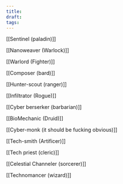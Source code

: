 ```yaml
---
title: 
draft: 
tags:
---
```

[[Sentinel (paladin)]] 

[[Nanoweaver (Warlock)]]

[[Warlord (Fighter)]] 

[[Composer (bard)]]

[[Hunter-scout (ranger)]] 

[[Infiltrator (Rogue)]] 

[[Cyber berserker (barbarian)]]

[[BioMechanic (Druid)]]

[[Cyber-monk (it should be fucking obvious)]]

[[Tech-smith (Artificer)]] 

[[Tech priest (cleric)]] 

[[Celestial Channeler (sorcerer)]]

[[Technomancer (wizard)]]